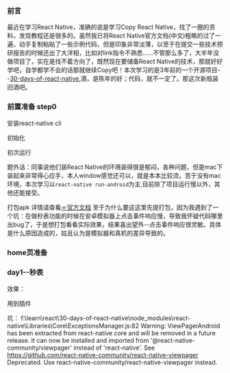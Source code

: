 <!--
 * @Description: file content
 * @Author: huqi
 * @GitHub: https://github.com/hu-qi
 * @Email: me@huqi.me
 * @Date: 2019-05-21 14:09:00
 * @LastEditors: huqi
 * @LastEditTime: 2019-05-28 16:04:39
 -->
### 前言
最近在学习React Native，准确的说是学习Copy React Native，找了一圈的资料，发现教程还是很多的。虽然我已将React Native官方文档(中文)粗略的过了一遍，动手复制粘贴了一些示例代码，但是印象非常淡薄，以至于在提交一些技术预研报告的时候还出了大洋相，比如对link指令不熟悉……不管那么多了，大半年没做项目了，实在是找不着方向了，既然现在要储备React Native的技术，那就好好学吧，自学都学不会的话那就继续Copy吧！本次学习的是3年前的一个开源项目--[30-days-of-react-native](https://github.com/fangwei716/30-days-of-react-native),酒，是陈年的好；代码，就不一定了。那这次新瓶装旧酒吧。

### 前置准备 step0
安装react-native cli

初始化



初次运行


题外话：同事说他们装React Native的环境装得很是郁闷，各种问题，但是mac下装起来非常得心应手，本人window感觉还可以，就是本本比较烫。苦于没有mac环境，本次学习以```react-native run-android```为主,目前除了项目运行慢以外，其他还能接受。


打包apk
详情请查看[☞官方文档](https://facebook.github.io/react-native/docs/signed-apk-android)
至于为什么要这这里先提打包，因为我遇到了一个坑：在做秒表功能的时候在安卓模拟器上点击事件响应慢，导致我怀疑代码哪里出bug了，于是想打包看看实际效果，结果喜出望外--点击事件响应很灵敏。具体是什么原因造成的，姑且认为是模拟器和真机的差异导致的。

### home页准备
### day1--秒表
效果：

用到插件 

坑：
f:\learn\react\30-days-of-react-native\node_modules\react-native\Libraries\Core\ExceptionsManager.js:82 Warning: ViewPagerAndroid has been extracted from react-native core and will be removed in a future release. It can now be installed and imported from '@react-native-community/viewpager' instead of 'react-native'. See https://github.com/react-native-community/react-native-viewpager
Deprecated. Use react-native-community/react-native-viewpager instead.
